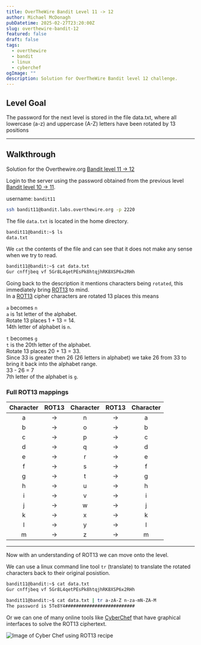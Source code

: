```yaml
---
title: OverTheWire Bandit Level 11 -> 12
author: Michael McDonagh
pubDatetime: 2025-02-27T23:20:00Z
slug: overthewire-bandit-12
featured: false
draft: false
tags:
  - overthewire
  - bandit
  - linux
  - cyberchef
ogImage: ""
description: Solution for OverTheWire Bandit level 12 challenge.
---
```


## Level Goal

The password for the next level is stored in the file data.txt, where all lowercase (a-z) and uppercase (A-Z) letters have been rotated by 13 positions

---

## Walkthrough

Solution for the Overthewire.org [Bandit level 11 -> 12](https://overthewire.org/wargames/bandit/bandit12.html)

Login to the server using the password obtained from the previous level [Bandit level 10 -> 11](/posts/overthewire-bandit-11).  

username: `bandit11`  

```bash
ssh bandit11@bandit.labs.overthewire.org -p 2220
```

The file `data.txt` is located in the home directory.  

```bash
bandit11@bandit:~$ ls
data.txt 
```

We `cat` the contents of the file and can see that it does not make any sense when we try to read.  

```bash
bandit11@bandit:~$ cat data.txt
Gur cnffjbeq vf 5Gr8L4qetPEsPk8htqjhRK8XSP6x2RHh
```

Going back to the description it mentions characters being `rotated`, this immediately bring [ROT13](https://en.wikipedia.org/wiki/ROT13) to mind.  
In a [ROT13](https://en.wikipedia.org/wiki/ROT13) cipher characters are rotated 13 places this means  

`a` becomes `n`  
`a` is 1st letter of the alphabet.  
Rotate 13 places  1 + 13 = 14.  
14th letter of alphabet is `n`.

`t` becomes `g`  
`t` is the 20th letter of the alphabet.  
Rotate 13 places 20 + 13 = 33.  
Since 33 is greater then 26 (26 letters in alphabet) we take 26 from 33 to bring it back into the alphabet range.  
33 - 26 = 7  
7th letter of the alphabet is `g`.

### Full ROT13 mappings

| Character | ROT13 | Character | ROT13 | Character |
| :-------: | :---: | :-------: | :---: | :-------: |
|     a     |  ->   |     n     |  ->   |     a     |
|     b     |  ->   |     o     |  ->   |     b     |
|     c     |  ->   |     p     |  ->   |     c     |
|     d     |  ->   |     q     |  ->   |     d     |
|     e     |  ->   |     r     |  ->   |     e     |
|     f     |  ->   |     s     |  ->   |     f     |
|     g     |  ->   |     t     |  ->   |     g     |
|     h     |  ->   |     u     |  ->   |     h     |
|     i     |  ->   |     v     |  ->   |     i     |
|     j     |  ->   |     w     |  ->   |     j     |
|     k     |  ->   |     x     |  ->   |     k     |
|     l     |  ->   |     y     |  ->   |     l     |
|     m     |  ->   |     z     |  ->   |     m     |

---

Now with an understanding of ROT13 we can move onto the level.  

We can use a linux command line tool `tr` (translate) to translate the rotated characters back to their original posistion.

```bash
bandit11@bandit:~$ cat data.txt
Gur cnffjbeq vf 5Gr8L4qetPEsPk8htqjhRK8XSP6x2RHh

bandit11@bandit:~$ cat data.txt | tr a-zA-Z n-za-mN-ZA-M
The password is 5Te8Y4##########################
```

Or we can one of many online tools like [CyberChef](https://gchq.github.io/CyberChef/) that have graphical interfaces to solve the ROT13 ciphertext.

![Image of Cyber Chef using ROT13 recipe](@/assets/images/overthewire/bandit/CyberChef%20-%20ROT13.png)
